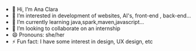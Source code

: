 - 👋 Hi, I’m Ana Clara 
- 👀 I’m interested in development of websites, AI's, front-end , back-end...
- 🌱 I’m currently learning java,spark,maven,javascript...
- 💞️ I’m looking to collaborate on an internship
- 😄 Pronouns: she/her
- ⚡ Fun fact: I have some interest in design, UX design, etc

<!---
anaclaraduarte0011/anaclaraduarte0011 is a ✨ special ✨ repository because its `README.md` (this file) appears on your GitHub profile.
You can click the Preview link to take a look at your changes.
--->
